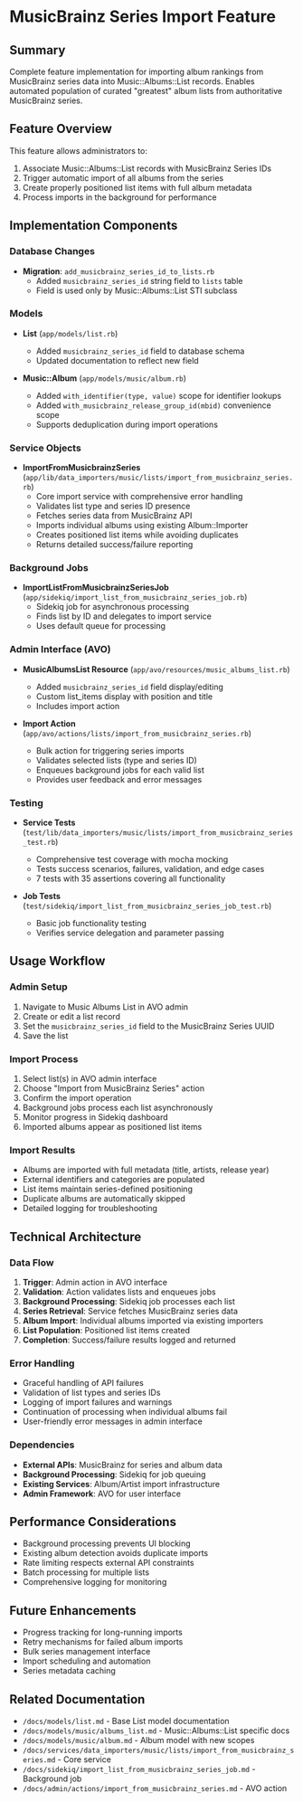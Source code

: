 # MusicBrainz Series Import Feature

## Summary
Complete feature implementation for importing album rankings from MusicBrainz series data into Music::Albums::List records. Enables automated population of curated "greatest" album lists from authoritative MusicBrainz series.

## Feature Overview
This feature allows administrators to:
1. Associate Music::Albums::List records with MusicBrainz Series IDs
2. Trigger automatic import of all albums from the series
3. Create properly positioned list items with full album metadata
4. Process imports in the background for performance

## Implementation Components

### Database Changes
- **Migration**: `add_musicbrainz_series_id_to_lists.rb`
  - Added `musicbrainz_series_id` string field to `lists` table
  - Field is used only by Music::Albums::List STI subclass

### Models
- **List** (`app/models/list.rb`)
  - Added `musicbrainz_series_id` field to database schema
  - Updated documentation to reflect new field

- **Music::Album** (`app/models/music/album.rb`)
  - Added `with_identifier(type, value)` scope for identifier lookups
  - Added `with_musicbrainz_release_group_id(mbid)` convenience scope
  - Supports deduplication during import operations

### Service Objects
- **ImportFromMusicbrainzSeries** (`app/lib/data_importers/music/lists/import_from_musicbrainz_series.rb`)
  - Core import service with comprehensive error handling
  - Validates list type and series ID presence
  - Fetches series data from MusicBrainz API
  - Imports individual albums using existing Album::Importer
  - Creates positioned list items while avoiding duplicates
  - Returns detailed success/failure reporting

### Background Jobs
- **ImportListFromMusicbrainzSeriesJob** (`app/sidekiq/import_list_from_musicbrainz_series_job.rb`)
  - Sidekiq job for asynchronous processing
  - Finds list by ID and delegates to import service
  - Uses default queue for processing

### Admin Interface (AVO)
- **MusicAlbumsList Resource** (`app/avo/resources/music_albums_list.rb`)
  - Added `musicbrainz_series_id` field display/editing
  - Custom list_items display with position and title
  - Includes import action

- **Import Action** (`app/avo/actions/lists/import_from_musicbrainz_series.rb`)
  - Bulk action for triggering series imports
  - Validates selected lists (type and series ID)
  - Enqueues background jobs for each valid list
  - Provides user feedback and error messages

### Testing
- **Service Tests** (`test/lib/data_importers/music/lists/import_from_musicbrainz_series_test.rb`)
  - Comprehensive test coverage with mocha mocking
  - Tests success scenarios, failures, validation, and edge cases
  - 7 tests with 35 assertions covering all functionality

- **Job Tests** (`test/sidekiq/import_list_from_musicbrainz_series_job_test.rb`)
  - Basic job functionality testing
  - Verifies service delegation and parameter passing

## Usage Workflow

### Admin Setup
1. Navigate to Music Albums List in AVO admin
2. Create or edit a list record
3. Set the `musicbrainz_series_id` field to the MusicBrainz Series UUID
4. Save the list

### Import Process
1. Select list(s) in AVO admin interface
2. Choose "Import from MusicBrainz Series" action
3. Confirm the import operation
4. Background jobs process each list asynchronously
5. Monitor progress in Sidekiq dashboard
6. Imported albums appear as positioned list items

### Import Results
- Albums are imported with full metadata (title, artists, release year)
- External identifiers and categories are populated
- List items maintain series-defined positioning
- Duplicate albums are automatically skipped
- Detailed logging for troubleshooting

## Technical Architecture

### Data Flow
1. **Trigger**: Admin action in AVO interface
2. **Validation**: Action validates lists and enqueues jobs
3. **Background Processing**: Sidekiq job processes each list
4. **Series Retrieval**: Service fetches MusicBrainz series data
5. **Album Import**: Individual albums imported via existing importers
6. **List Population**: Positioned list items created
7. **Completion**: Success/failure results logged and returned

### Error Handling
- Graceful handling of API failures
- Validation of list types and series IDs
- Logging of import failures and warnings
- Continuation of processing when individual albums fail
- User-friendly error messages in admin interface

### Dependencies
- **External APIs**: MusicBrainz for series and album data
- **Background Processing**: Sidekiq for job queuing
- **Existing Services**: Album/Artist import infrastructure
- **Admin Framework**: AVO for user interface

## Performance Considerations
- Background processing prevents UI blocking
- Existing album detection avoids duplicate imports
- Rate limiting respects external API constraints
- Batch processing for multiple lists
- Comprehensive logging for monitoring

## Future Enhancements
- Progress tracking for long-running imports
- Retry mechanisms for failed album imports
- Bulk series management interface
- Import scheduling and automation
- Series metadata caching

## Related Documentation
- `/docs/models/list.md` - Base List model documentation
- `/docs/models/music/albums_list.md` - Music::Albums::List specific docs
- `/docs/models/music/album.md` - Album model with new scopes
- `/docs/services/data_importers/music/lists/import_from_musicbrainz_series.md` - Core service
- `/docs/sidekiq/import_list_from_musicbrainz_series_job.md` - Background job
- `/docs/admin/actions/import_from_musicbrainz_series.md` - AVO action